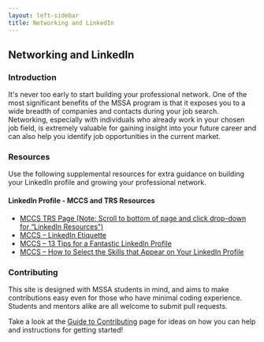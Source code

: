 ```yaml
---
layout: left-sidebar
title: Networking and LinkedIn
---
```


## Networking and LinkedIn

### Introduction

It's never too early to start building your professional network.  One of the most significant benefits of the MSSA program is that it exposes you to a wide breadth of companies and contacts during your job search.  Networking, especially with individuals who already work in your chosen job field, is extremely valuable for gaining insight into your future career and can also help you identify job opportunities in the current market.

### Resources

Use the following supplemental resources for extra guidance on building your LinkedIn profile and growing your professional network.

#### LinkedIn Profile - MCCS and TRS Resources

* [MCCS TRS Page (Note: Scroll to bottom of page and click drop-down for “LinkedIn Resources”)](https://usmc-mccs.org/services/career/transition-readiness/)
* [MCCS – LinkedIn Etiquette](https://usmc-mccs.org/articles/linkedin-etiquette/)
* [MCCS – 13 Tips for a Fantastic LinkedIn Profile](https://usmc-mccs.org/articles/13-tips-for-a-fantastic-linkedin-profile/)
* [MCCS – How to Select the Skills that Appear on Your LinkedIn Profile](https://usmc-mccs.org/articles/how-to-select-the-skills-that-appear-on-your-linkedin-profile/)


### Contributing

This site is designed with MSSA students in mind, and aims to make contributions easy even for those who have minimal coding experience.  Students and mentors alike are all welcome to submit pull requests.

Take a look at the [Guide to Contributing](https://mssablog.github.io/contributing.html) page for ideas on how you can help and instructions for getting started!
